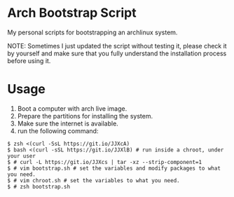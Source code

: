 # Arch Bootstrap Script

My personal scripts for bootstrapping an archlinux system.  

NOTE: Sometimes I just updated the script without testing it,
please check it by yourself and make sure that you fully understand
the installation process before using it.

# Usage
1. Boot a computer with arch live image.
2. Prepare the partitions for installing the system.
3. Make sure the internet is available.
4. run the following command:
```console
$ zsh <(curl -SsL https://git.io/JJXcA)
$ bash <(curl -sSL https://git.io/JJXlB) # run inside a chroot, under your user
$ # curl -L https://git.io/JJXcs | tar -xz --strip-component=1
$ # vim bootstrap.sh # set the variables and modify packages to what you need.
$ # vim chroot.sh # set the variables to what you need.
$ # zsh bootstrap.sh
```
